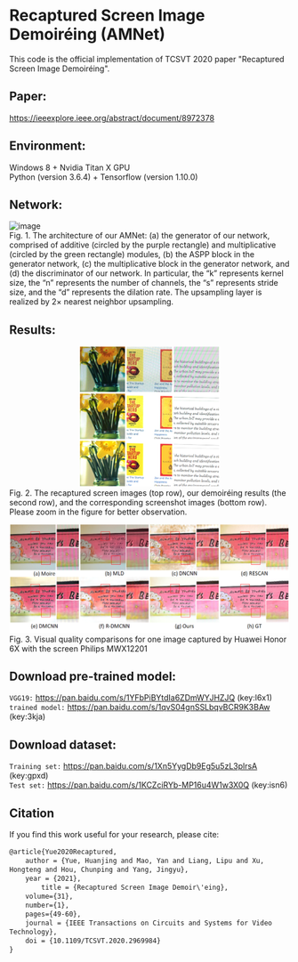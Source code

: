 # Recaptured Screen Image Demoiréing (AMNet)
This code is the official implementation of TCSVT 2020 paper "Recaptured Screen Image Demoiréing".

Paper:<br>
--------
https://ieeexplore.ieee.org/abstract/document/8972378<br>

Environment:<br>
--------
Windows 8 + Nvidia Titan X GPU <br>
Python (version 3.6.4) + Tensorflow (version 1.10.0) <br>

Network:<br>
-------
![image](https://github.com/tju-maoyan/AMNet/blob/master/images/Network.png)<br>
Fig. 1. The architecture of our AMNet: (a) the generator of our network, comprised of additive (circled by the purple rectangle) and multiplicative (circled by the green rectangle) modules, (b) the ASPP block in the generator network, (c) the multiplicative block in the generator network, and (d) the discriminator of our network. In particular, the “k” represents kernel size, the “n” represents the number of channels, the “s” represents stride size, and the “d” represents the dilation rate. The upsampling layer is realized by 2× nearest neighbor upsampling.

Results:<br>
-------
 <div align=center><img src="https://github.com/tju-maoyan/AMNet/blob/master/images/demoire_exp.png" width="50%" height="50%"></div>
Fig. 2. The recaptured screen images (top row), our demoiréing results (the second row), and the corresponding screenshot images (bottom row). Please zoom in the figure for better observation.

![image](https://github.com/tju-maoyan/AMNet/blob/master/images/SOTA.png)<br>
Fig. 3. Visual quality comparisons for one image captured by Huawei Honor 6X with the screen Philips MWX12201

Download pre-trained model:<br>
--------
`VGG19:` https://pan.baidu.com/s/1YFbPiBYtdIa6ZDmWYJHZJQ (key:l6x1)<br>
`trained model:` https://pan.baidu.com/s/1qvS04gnSSLbqvBCR9K3BAw (key:3kja)<br>

Download dataset:<br>
--------
`Training set:` https://pan.baidu.com/s/1Xn5YygDb9Eg5u5zL3plrsA (key:gpxd)<br>
`Test set:` https://pan.baidu.com/s/1KCZciRYb-MP16u4W1w3X0Q (key:isn6)<br>

Citation<br>
-------
If you find this work useful for your research, please cite:<br>
```
@article{Yue2020Recaptured,
	author = {Yue, Huanjing and Mao, Yan and Liang, Lipu and Xu, Hongteng and Hou, Chunping and Yang, Jingyu},
	year = {2021},
        title = {Recaptured Screen Image Demoir\'eing},
	volume={31},
	number={1},
	pages={49-60},
	journal = {IEEE Transactions on Circuits and Systems for Video Technology},
	doi = {10.1109/TCSVT.2020.2969984}
}
```
